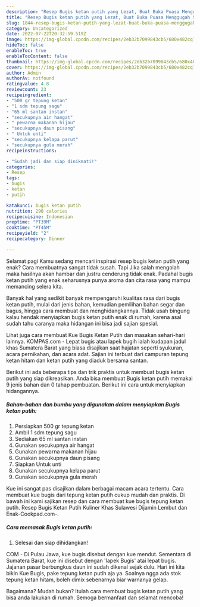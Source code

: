 ```yaml
---
description: "Resep Bugis ketan putih yang Lezat, Buat Buka Puasa Menggugah Selera"
title: "Resep Bugis ketan putih yang Lezat, Buat Buka Puasa Menggugah Selera"
slug: 1844-resep-bugis-ketan-putih-yang-lezat-buat-buka-puasa-menggugah-selera
category: Uncategorized
date: 2022-07-22T20:32:59.519Z
image: https://img-global.cpcdn.com/recipes/2eb32b7099843cb5/680x482cq70/bugis-ketan-putih-foto-resep-utama.jpg
hideToc: false
enableToc: true
enableTocContent: false
thumbnail: https://img-global.cpcdn.com/recipes/2eb32b7099843cb5/680x482cq70/bugis-ketan-putih-foto-resep-utama.jpg
cover: https://img-global.cpcdn.com/recipes/2eb32b7099843cb5/680x482cq70/bugis-ketan-putih-foto-resep-utama.jpg
author: Admin
authorAv: notfound
ratingvalue: 4.8
reviewcount: 23
recipeingredient:
- "500 gr tepung ketan"
- "1 sdm tepung sagu"
- "65 ml santan instan"
- "secukupnya air hangat"
- " pewarna makanan hijau"
- "secukupnya daun pisang"
- " Untuk unti"
- "secukupnya kelapa parut"
- "secukupnya gula merah"
recipeinstructions:

- "Sudah jadi dan siap dinikmati!"
categories:
- Resep
tags:
- bugis
- ketan
- putih

katakunci: bugis ketan putih 
nutrition: 290 calories
recipecuisine: Indonesian
preptime: "PT39M"
cooktime: "PT45M"
recipeyield: "2"
recipecategory: Dinner

---
```



Selamat pagi Kamu sedang mencari inspirasi resep bugis ketan putih yang enak? Cara membuatnya sangat tidak susah. Tapi Jika salah mengolah maka hasilnya akan hambar dan justru cenderung tidak enak. Padahal bugis ketan putih yang enak seharusnya punya aroma dan cita rasa yang mampu memancing selera kita.


Banyak hal yang sedikit banyak mempengaruhi kualitas rasa dari bugis ketan putih, mulai dari jenis bahan, kemudian pemilihan bahan segar dan bagus, hingga cara membuat dan menghidangkannya. Tidak usah bingung kalau hendak menyiapkan bugis ketan putih enak di rumah, karena asal sudah tahu caranya maka hidangan ini bisa jadi sajian spesial.

Lihat juga cara membuat Kue Bugis Ketan Putih dan masakan sehari-hari lainnya. KOMPAS.com - Lepat bugis atau lapek bugih ialah kudapan jadul khas Sumatera Barat yang biasa disajikan saat hajatan seperti syukuran, acara pernikahan, dan acara adat. Sajian ini terbuat dari campuran tepung ketan hitam dan ketan putih yang diaduk bersama santan.


Berikut ini ada beberapa tips dan trik praktis untuk membuat bugis ketan putih yang siap dikreasikan. Anda bisa membuat Bugis ketan putih memakai 9 jenis bahan dan 0 tahap pembuatan. Berikut ini cara untuk menyiapkan hidangannya.

<!--inarticleads1-->

##### Bahan-bahan dan bumbu yang digunakan dalam menyiapkan Bugis ketan putih:

1. Persiapkan 500 gr tepung ketan
1. Ambil 1 sdm tepung sagu
1. Sediakan 65 ml santan instan
1. Gunakan secukupnya air hangat
1. Gunakan  pewarna makanan hijau
1. Gunakan secukupnya daun pisang
1. Siapkan  Untuk unti
1. Gunakan secukupnya kelapa parut
1. Gunakan secukupnya gula merah


Kue ini sangat pas disajikan dalam berbagai macam acara tertentu. Cara membuat kue bugis dari tepung ketan putih cukup mudah dan praktis. Di bawah ini kami sajikan resep dan cara membuat kue bugis tepung ketan putih. Resep Bugis Ketan Putih Kuliner Khas Sulawesi Dijamin Lembut dan Enak-Cookpad.com-. 

<!--inarticleads2-->

##### Cara memasak Bugis ketan putih:


1. Selesai dan siap dihidangkan!

COM - Di Pulau Jawa, kue bugis disebut dengan kue mendut. Sementara di Sumatera Barat, kue ini disebut dengan &#39;lapek Bugis&#39; atai lepat bugis. Jajanan pasar berbungkus daun ini sudah dikenal sejak dulu. Hari ini kita bikin Kue Bugis, pake tepung ketan putih aja ya. Soalnya ngga ada stok tepung ketan hitam, boleh dimix sebenarnya biar warnanya gelap. 

Bagaimana? Mudah bukan? Itulah cara membuat bugis ketan putih yang bisa anda lakukan di rumah. Semoga bermanfaat dan selamat mencoba!
